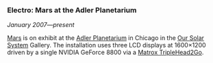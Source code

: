 ### Electro: Mars at the Adler Planetarium

*January 2007&mdash;present*

[Mars][] is on exhibit at the [Adler Planetarium][adler] in Chicago in the [Our Solar System][oss] Gallery. The installation uses three LCD displays at 1600&times;1200 driven by a single NVIDIA GeForce 8800 via a [Matrox TripleHead2Go][matrox].

[mars]:    applications.html#mars
[adler]:   http://www.adlerplanetarium.org/
[oss]:     http://www.adlerplanetarium.org/experience/exhibitions/oursolarsystem/
[matrox]:  http://www.matrox.com/graphics/en/products/gxm/th2go/
